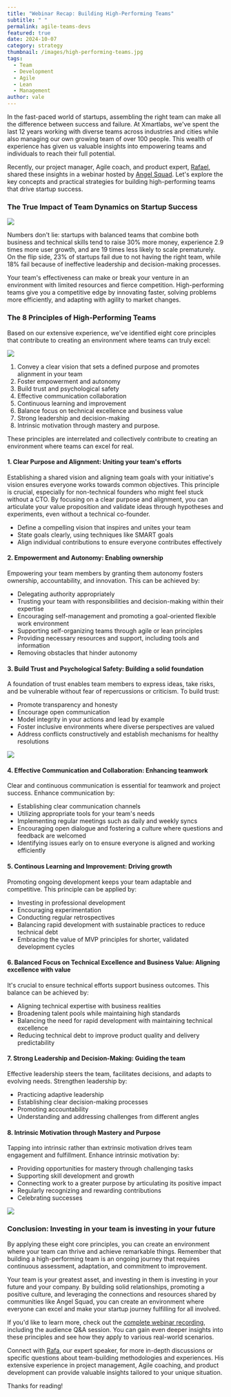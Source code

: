 ```yaml
---
title: "Webinar Recap: Building High-Performing Teams"
subtitle: " "
permalink: agile-teams-devs
featured: true
date: 2024-10-07
category: strategy
thumbnail: /images/high-performing-teams.jpg
tags:
  - Team
  - Development
  - Agile
  - Lean
  - Management
author: vale
---
```

In the fast-paced world of startups, assembling the right team can make all the difference between success and failure. At Xmartlabs, we've spent the last 12 years working with diverse teams across industries and cities while also managing our own growing team of over 100 people. This wealth of experience has given us valuable insights into empowering teams and individuals to reach their full potential.

Recently, our project manager, Agile coach, and product expert, [Rafael](https://www.linkedin.com/in/rafaelmoranter/), shared these insights in a webinar hosted by [Angel Squad](https://www.hustlefund.vc/squad). Let's explore the key concepts and practical strategies for building high-performing teams that drive startup success.

### The True Impact of Team Dynamics on Startup Success

![](/images/webinar-recap-1.png)

Numbers don't lie: startups with balanced teams that combine both business and technical skills tend to raise 30% more money, experience 2.9 times more user growth, and are 19 times less likely to scale prematurely. On the flip side, 23% of startups fail due to not having the right team, while 18% fail because of ineffective leadership and decision-making processes.

Your team's effectiveness can make or break your venture in an environment with limited resources and fierce competition. High-performing teams give you a competitive edge by innovating faster, solving problems more efficiently, and adapting with agility to market changes.

### The 8 Principles of High-Performing Teams

Based on our extensive experience, we've identified eight core principles that contribute to creating an environment where teams can truly excel:

![](/images/webinar-recap-2.png)

1. Convey a clear vision that sets a defined purpose and promotes alignment in your team
2. Foster empowerment and autonomy
3. Build trust and psychological safety
4. Effective communication collaboration
5. Continuous learning and improvement
6. Balance focus on technical excellence and business value
7. Strong leadership and decision-making
8. Intrinsic motivation through mastery and purpose.

These principles are interrelated and collectively contribute to creating an environment where teams can excel for real.

#### 1. Clear Purpose and Alignment: Uniting your team's efforts

Establishing a shared vision and aligning team goals with your initiative's vision ensures everyone works towards common objectives. This principle is crucial, especially for non-technical founders who might feel stuck without a CTO. By focusing on a clear purpose and alignment, you can articulate your value proposition and validate ideas through hypotheses and experiments, even without a technical co-founder.

* Define a compelling vision that inspires and unites your team
* State goals clearly, using techniques like SMART goals
* Align individual contributions to ensure everyone contributes effectively

#### 2. Empowerment and Autonomy: Enabling ownership

Empowering your team members by granting them autonomy fosters ownership, accountability, and innovation. This can be achieved by:

* Delegating authority appropriately
* Trusting your team with responsibilities and decision-making within their expertise
* Encouraging self-management and promoting a goal-oriented flexible work environment
* Supporting self-organizing teams through agile or lean principles
* Providing necessary resources and support, including tools and information
* Removing obstacles that hinder autonomy

#### 3. Build Trust and Psychological Safety: Building a solid foundation

A foundation of trust enables team members to express ideas, take risks, and be vulnerable without fear of repercussions or criticism. To build trust:

* Promote transparency and honesty
* Encourage open communication
* Model integrity in your actions and lead by example
* Foster inclusive environments where diverse perspectives are valued
* Address conflicts constructively and establish mechanisms for healthy resolutions

![](/images/webinar1.png)

#### 4. Effective Communication and Collaboration: Enhancing teamwork

Clear and continuous communication is essential for teamwork and project success. Enhance communication by:

* Establishing clear communication channels
* Utilizing appropriate tools for your team's needs
* Implementing regular meetings such as daily and weekly syncs
* Encouraging open dialogue and fostering a culture where questions and feedback are welcomed
* Identifying issues early on to ensure everyone is aligned and working efficiently

#### 5. Continous Learning and Improvement: Driving growth

Promoting ongoing development keeps your team adaptable and competitive. This principle can be applied by:

* Investing in professional development
* Encouraging experimentation
* Conducting regular retrospectives
* Balancing rapid development with sustainable practices to reduce technical debt
* Embracing the value of MVP principles for shorter, validated development cycles

#### 6. Balanced Focus on Technical Excellence and Business Value: Aligning excellence with value

It's crucial to ensure technical efforts support business outcomes. This balance can be achieved by:

* Aligning technical expertise with business realities
* Broadening talent pools while maintaining high standards
* Balancing the need for rapid development with maintaining technical excellence
* Reducing technical debt to improve product quality and delivery predictability

#### 7. Strong Leadership and Decision-Making: Guiding the team

Effective leadership steers the team, facilitates decisions, and adapts to evolving needs. Strengthen leadership by:

* Practicing adaptive leadership
* Establishing clear decision-making processes
* Promoting accountability
* Understanding and addressing challenges from different angles

#### 8. Intrinsic Motivation through Mastery and Purpose

Tapping into intrinsic rather than extrinsic motivation drives team engagement and fulfillment. Enhance intrinsic motivation by:

* Providing opportunities for mastery through challenging tasks
* Supporting skill development and growth
* Connecting work to a greater purpose by articulating its positive impact
* Regularly recognizing and rewarding contributions
* Celebrating successes

![](/images/webinar2.png)

### Conclusion: Investing in your team is investing in your future

By applying these eight core principles, you can create an environment where your team can thrive and achieve remarkable things. Remember that building a high-performing team is an ongoing journey that requires continuous assessment, adaptation, and commitment to improvement.

Your team is your greatest asset, and investing in them is investing in your future and your company. By building solid relationships, promoting a positive culture, and leveraging the connections and resources shared by communities like Angel Squad, you can create an environment where everyone can excel and make your startup journey fulfilling for all involved.

If you'd like to learn more, check out the [complete webinar recording](https://us02web.zoom.us/rec/play/3W8cF1G1qJAdkcupJLdZzr5X-zHwr6-oXeOmRauyxkOcp51Zz1mFhrl1OAloNyn5KNgrCnQNpS_mj_F7.PIp_qvPvRS-Yy5dY?canPlayFromShare=true&from=share_recording_detail&continueMode=true&componentName=rec-play&originRequestUrl=https%3A%2F%2Fus02web.zoom.us%2Frec%2Fshare%2FiIW-Bt9_T7Ntbi1Nnhf1NRRpGNL55KXYvFQCVUHd5qwbN8-ognJl0ECi4R36Micv.siV5SzWjGxHOFLp5), including the audience Q&A session. You can gain even deeper insights into these principles and see how they apply to various real-world scenarios.

Connect with [Rafa](https://www.linkedin.com/in/rafaelmoranter/), our expert speaker, for more in-depth discussions or specific questions about team-building methodologies and experiences. His extensive experience in project management, Agile coaching, and product development can provide valuable insights tailored to your unique situation.

Thanks for reading!